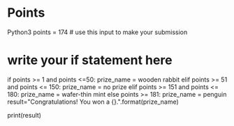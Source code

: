 # Points
Python3
points = 174  # use this input to make your submission

# write your if statement here
if  points >= 1 and points <=50:
    prize_name = wooden rabbit
elif  points >= 51 and points <= 150:
    prize_name = no prize
elif  points >= 151 and points <= 180:
    prize_name = wafer-thin mint
else  points >= 181:
    prize_name = penguin
result="Congratulations! You won a {}.".format(prize_name)

print(result)
